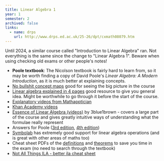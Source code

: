 ```yaml
---
title: Linear Algebra 1
year: 1
semester: 2
archived: false
links:
  - name: drps
    url: http://www.drps.ed.ac.uk/25-26/dpt/cxmath08079.htm
---
```


Until 2024, a similar course called "Introduction to Linear Algebra" ran. Not everything is the same since the change to "Linear Algebra 1". Beware when using checking old exams or other people's notes!

-   **Poole textbook**: The Nicolson textbook is fairly hard to learn from, so it may be worth finding a copy of David Poole's *Linear Algebra: A Modern Introduction*, as it is much better at explaining concepts.
-   [No bullshit concept maps](https://minireference.com/static/tutorials/conceptmap.pdf) good for seeing the big picture in the course
-   [Linear algebra explained in 4 pages](https://minireference.com/static/tutorials/linear_algebra_in_4_pages.pdf) good resource to give you general idea. Might be worthwhile to go through it before the start of the course.
-   [Explanatory videos from Mathapptician](https://www.youtube.com/watch?v=S6yJY2NrVL0&list=PL9NlTZRdFADdc4yn_OVDpv-2pDiOKU7KH&index=3)
-   [Khan Academy videos](https://www.khanacademy.org/math/linear-algebra)
-   [Essence of Linear Algebra (videos)](https://www.youtube.com/playlist?list=PLZHQObOWTQDPD3MizzM2xVFitgF8hE_ab) by 3blue1brown - covers a large part of the course and gives greatly intuitive ways of understanding what the formulae really represent
-   Answers for Poole ([3rd edition], [4th edition])
-   [Symbolab](https://www.symbolab.com/) has extremely good support for linear algebra operations (and is great with other areas of maths too)
-   Cheat sheet PDFs of the [definitions](/drive?next=1VdudFWN_SQvWI68XBMjdCNWOYn4lfCfe) and [theorems](/drive?next=1Fohf27v9vTqbQplNJUrnTNd3jFd4bBV1) to save you time in the exam (no need to search through the textbook)
-   [Not All Things ILA - better ila cheat sheet](https://betterinformatics.com/drive?next=10RJf0NRvZGmhMTqmeyv4YKG6Tw41gPhS)

  [3rd edition]: http://slader.com/textbook/9780538735452-linear-algebra-a-modern-introduction-third-edition/
  [4th edition]: http://slader.com/textbook/9781285463247-linear-algebra-a-modern-introduction-4th-edition/
